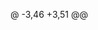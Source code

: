 @ -3,46 +3,51 @@
<!DOCTYPE html>
<html lang="en">
<head>
    <meta charset="UTF-8">
    <meta http-equiv="X-UA-Compatible" content="IE=edge">
    <meta name="viewport" content="width=device-width, initial-scale=1.0">
    <title>Document</title>
    <style>
        * {
    margin: 0px;
    padding: 0px;
}

body {
    background-color: rgb(44, 43, 47);
    text-align: center;
}

main {
    text-align: center;
    margin: auto;
}

h1 {
    font-family: Verdana, Geneva, Tahoma, sans-serif;
    color: white;
}

ul{
    padding: 30px;
    margin: 20px;
    background-color: rgb(76, 76, 77);
    display: inline-block;
    text-decoration: none;
}

ul li {

}

ul li a {
    font-family: Verdana, Geneva, Tahoma, sans-serif;
    color: rgb(182, 182, 182);
    text-decoration: none;
}

a:hover {
    color: aliceblue;
}
    </style>
</head>
